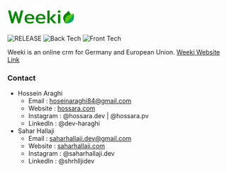 <img src="./src/client/src/assets/img/images/brand/logo.png" width="150"/>

![RELEASE](https://img.shields.io/badge/RELEASE-v2.1.0-green)
![Back Tech](https://img.shields.io/badge/Backend%20Tech-Kotlin,%20Spring%20Boot-orange)
![Front Tech](https://img.shields.io/badge/Frontend%20Tech-Vue.js%203,%20Vue%20Cli-pink)

Weeki is an online crm for Germany and European Union. [Weeki Website Link](https://weeki.de)

### Contact
- Hossein Araghi
  - Email : hoseinaraghi84@gmail.com
  - Website : [hossara.com](https://hossara.com)
  - Instagram : @hossara.dev | @hossara.pv
  - LinkedIn : @dev-haraghi
- Sahar Hallaji
  - Email : saharhallaji.dev@gmail.com
  - Website : [saharhallaji.com](https://saharhallaji.com)
  - Instagram : @saharhallaji.dev
  - LinkedIn : @shrhlljidev